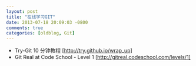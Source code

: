 ```yaml
---
layout: post
title: "在线学习GIT"
date: 2013-07-18 20:09:03 -0800
comments: true
categories: [oldblog, Git] 
---
```


- Try-Git 10 分钟教程 [http://try.github.io/wrap_up]
- Git Real at Code School - Level 1 [http://gitreal.codeschool.com/levels/1]

